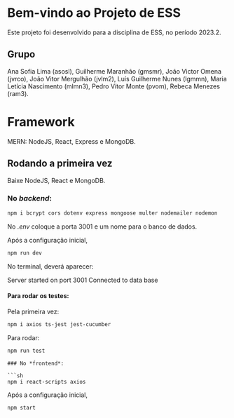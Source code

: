 # Bem-vindo ao Projeto de ESS

Este projeto foi desenvolvido para a disciplina de ESS, no período 2023.2. 

## Grupo

Ana Sofia Lima (asosl),
Guilherme Maranhão (gmsmr),
João Victor Omena (jvrco),
João Vitor Mergulhão (jvlm2),
Luís Guilherme Nunes (lgmmn),
Maria Letícia Nascimento (mlmn3),
Pedro Vítor Monte (pvom),
Rebeca Menezes (ram3).

# Framework

MERN: NodeJS, React, Express e MongoDB.

## Rodando a primeira vez

Baixe NodeJS, React e MongoDB.

### No *backend*:

```sh
npm i bcrypt cors dotenv express mongoose multer nodemailer nodemon

```

No *.env* coloque a porta 3001 e um nome para o banco de dados. 

Após a configuração inicial,

```sh
npm run dev

```

No terminal, deverá aparecer:

Server started on port 3001
Connected to data base

#### Para rodar os testes:

Pela primeira vez:

```sh
npm i axios ts-jest jest-cucumber

```
Para rodar:


```sh
npm run test

```
```
### No *frontend*:

```sh
npm i react-scripts axios

```

Após a configuração inicial,

```sh
npm start
